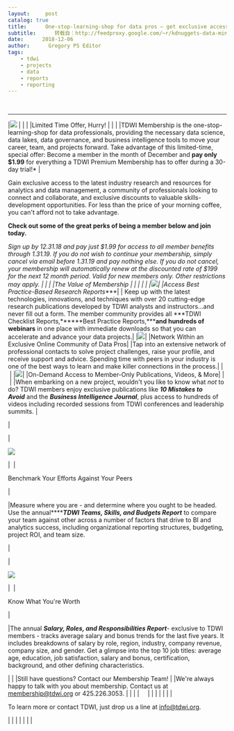 ```yaml
---
layout:     post
catalog: true
title:      One-stop-learning-shop for data pros – get exclusive access for less than a cup of coffee
subtitle:      转载自：http://feedproxy.google.com/~r/kdnuggets-data-mining-analytics/~3/5ZD-6x-1Z6E/tdwi-membership.html
date:      2018-12-06
author:      Gregory PS Editor
tags:
    - tdwi
    - projects
    - data
    - reports
    - reporting
---
```



  
 





---
|![](https://go.tdwi.org/rs/626-EMC-557/images/MEMBERSHIP_199SALE_OCT.jpg) |
| |
|Limited Time Offer, Hurry! |
| |
|TDWI Membership is the one-stop-learning-shop for data professionals, providing the necessary data science, data lakes, data governance, and business intelligence tools to move your career, team, and projects forward. Take advantage of this limited-time, special offer: Become a member in the month of December and **pay only $1.99** for everything a TDWI Premium Membership has to offer during a 30-day trial!* |

Gain exclusive access to the latest industry research and resources for analytics and data management, a community of professionals looking to connect and collaborate, and exclusive discounts to valuable skills-development opportunities. For less than the price of your morning coffee, you can't afford not to take advantage. 

**Check out some of the great perks of being a member below and join today.**

*Sign up by 12.31.18 and pay just $1.99 for access to all member benefits through 1.31.19. If you do not wish to continue your membership, simply cancel via email before 1.31.19 and pay nothing else. If you do not cancel, your membership will automatically renew at the discounted rate of $199 for the next 12 month period. Valid for new members only. Other restrictions may apply.
|
| |
|The Value of Membership |
| |
| |
|![](https://go.tdwi.org/rs/626-EMC-557/images/icon2.jpg)| |Access Best Practice-Based Research Reports****|
| Keep up with the latest technologies, innovations, and techniques with over 20 cutting-edge research publications developed by TDWI analysts and instructors...and never fill out a form. The member community provides all ***TDWI Checklist Reports,******Best Practice Reports,*****and hundreds of webinars** in one place with immediate downloads so that you can accelerate and advance your data projects.|
|![](https://go.tdwi.org/rs/626-EMC-557/images/icon2.jpg)| |Network Within an Exclusive Online Community of Data Pros|
|Tap into an extensive network of professional contacts to solve project challenges, raise your profile, and receive support and advice. Spending time with peers in your industry is one of the best ways to learn and make killer connections in the process.|
| |
|![](https://go.tdwi.org/rs/626-EMC-557/images/icon2.jpg)| |On-Demand Access to Member-Only Publications, Videos, & More|
| |
|When embarking on a new project, wouldn't you like to know what *not* to do? TDWI members enjoy exclusive publications like ***10 Mistakes to Avoid*** and the ***Business Intelligence Journal***, plus access to hundreds of videos including recorded sessions from TDWI conferences and leadership summits. |

 



| 



|




![](https://go.tdwi.org/rs/626-EMC-557/images/icon2.jpg)

| 
|


Benchmark Your Efforts Against Your Peers




| 




|Measure where you are - and determine where you ought to be headed. Use the annual*******TDWI Teams, Skills, and Budgets Report*** to compare your team against other across a number of factors that drive to BI and analytics success, including organizational reporting structures, budgeting, project ROI, and team size. 






 



| 



|




![](https://go.tdwi.org/rs/626-EMC-557/images/icon2.jpg)

| 
|


Know What You're Worth



| 




|The annual ***Salary, Roles, and Responsibilities Report***- exclusive to TDWI members - tracks average salary and bonus trends for the last five years. It includes breakdowns of salary by role, region, industry, company revenue, company size, and gender. Get a glimpse into the top 10 job titles: average age, education, job satisfaction, salary and bonus, certification, background, and other defining characteristics. 







| |
|Still have questions? Contact our Membership Team! |
|We're always happy to talk with you about membership. Contact us at membership@tdwi.org or 425.226.3053. |
| |
|     |
| |
| |
| |

To learn more or contact TDWI, just drop us a line at 
info@tdwi.org. 

| |
| | |
| |








